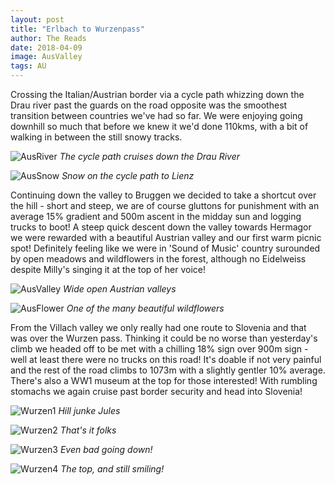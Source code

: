 ```yaml
---
layout: post
title: "Erlbach to Wurzenpass"
author: The Reads
date: 2018-04-09
image: AusValley
tags: AU
---
```


Crossing the Italian/Austrian border via a cycle path whizzing down the Drau river past the guards on the road opposite was the smoothest transition between countries we've had so far. We were enjoying going downhill so much that before we knew it we'd done 110kms, with a bit of walking in between the still snowy tracks.

![AusRiver](assets/img/Merano.jpg) *The cycle path cruises down the Drau River*  

![AusSnow](assets/img/AusSnow.jpg) *Snow on the cycle path to Lienz*  

Continuing down the valley to Bruggen we decided to take a shortcut over the hill - short and steep, we are of course gluttons for punishment with an average 15% gradient and 500m ascent in the midday sun and logging trucks to boot! A steep quick descent down the valley towards Hermagor we were rewarded with a beautiful Austrian valley and our first warm picnic spot! Definitely feeling like we were in 'Sound of Music' country surounded by open meadows and wildflowers in the forest, although no Eidelweiss despite Milly's singing it at the top of her voice!

![AusValley](assets/img/AusValley.jpg) *Wide open Austrian valleys*  

![AusFlower](assets/img/AusFlowers.jpg) *One of the many beautiful wildflowers*  

From the Villach valley we only really had one route to Slovenia and that was over the Wurzen pass. Thinking it could be no worse than yesterday's climb we headed off to be met with a chilling 18% sign over 900m sign - well at least there were no trucks on this road! It's doable if not very painful and the rest of the road climbs to 1073m with a slightly gentler 10% average. There's also a WW1 museum at the top for those interested! With rumbling stomachs we again cruise past border security and head into Slovenia!  

![Wurzen1](assets/img/Wurzen1.jpg) *Hill junke Jules*  

![Wurzen2](assets/img/Wurzen2.jpg) *That's it folks*  

![Wurzen3](assets/img/Wurzen3.jpg) *Even bad going down!*  

![Wurzen4](assets/img/Wurzen4.jpg) *The top, and still smiling!*  
